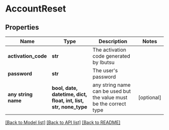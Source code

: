 # AccountReset


## Properties
Name | Type | Description | Notes
------------ | ------------- | ------------- | -------------
**activation_code** | **str** | The activation code generated by Ibutsu | 
**password** | **str** | The user&#39;s password | 
**any string name** | **bool, date, datetime, dict, float, int, list, str, none_type** | any string name can be used but the value must be the correct type | [optional]

[[Back to Model list]](../README.md#documentation-for-models) [[Back to API list]](../README.md#documentation-for-api-endpoints) [[Back to README]](../README.md)


